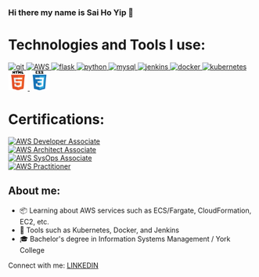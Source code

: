 ### Hi there my name is Sai Ho Yip 👋

<h1 align="left"> Technologies and Tools I use:</h1>
<p align="left">
    <a href="https://git-scm.com/" target="_blank"> <img
            src="https://www.vectorlogo.zone/logos/git-scm/git-scm-icon.svg" alt="git" width="40" height="40" />  </a>
    <a href="https://aws.amazon.com/" target="_blank"> <img
            src="https://www.vectorlogo.zone/logos/amazon_aws/amazon_aws-icon.svg" alt="AWS" width="40" height="40" />  </a>
    <a href="https://flask.palletsprojects.com/en/2.0.x/" target="_blank"> <img
            src="https://www.vectorlogo.zone/logos/pocoo_flask/pocoo_flask-icon.svg" alt="flask" width="40" height="40" />  </a>
    <a href="https://www.python.org/" target="_blank"> <img
            src="https://www.vectorlogo.zone/logos/python/python-icon.svg" alt="python" width="40" height="40" />  </a>
    <a href="https://www.mysql.com/" target="_blank"> <img
            src="https://www.vectorlogo.zone/logos/mysql/mysql-official.svg" alt="mysql" width="40" height="40" />  </a>
    <a href="https://www.jenkins.io/" target="_blank"> <img
            src="https://www.vectorlogo.zone/logos/jenkins/jenkins-icon.svg" alt="jenkins" width="40" height="40" />  </a>
    <a href="https://www.docker.com/" target="_blank"> <img
            src="https://www.vectorlogo.zone/logos/docker/docker-official.svg" alt="docker" width="40" height="40" />  </a>
    <a href="https://kubernetes.io/" target="_blank"> <img
            src="https://www.vectorlogo.zone/logos/kubernetes/kubernetes-icon.svg" alt="kubernetes" width="40" height="40" />  </a>
    <a href="https://www.w3schools.com/html/" target="_blank">  <img
            src="https://raw.githubusercontent.com/devicons/devicon/master/icons/html5/html5-original-wordmark.svg"
            alt="html5" width="40" height="40" />  </a>
    <a href="https://www.w3schools.com/css/" target="_blank"> <img
            src="https://raw.githubusercontent.com/devicons/devicon/master/icons/css3/css3-original-wordmark.svg"
            alt="css3" width="40" height="40" />  </a>
</p>
<h1 align="left">Certifications:</h1>

<div align="left">
  <a href="https://www.credly.com/badges/e42050a8-e0fb-4558-822c-a911c7625599" target="_blank">
    <img src="https://images.credly.com/size/340x340/images/0ed10f76-df76-4397-94c2-6f21bc245df4/aws-certified-developer-associate.png"
         alt="AWS Developer Associate" width="60" height="60" />
  </a>
  <br>

  <a href="https://www.credly.com/badges/cefbb178-3d85-470f-ac59-7c0d44927426" target="_blank">
    <img src="https://images.credly.com/size/340x340/images/73e4c4a7-7a70-4ef2-ae6c-5efce4fc10d4/aws-certified-solutions-architect-associate.png"
         alt="AWS Architect Associate" width="60" height="60" />
  </a>
  <br>

  <a href="https://www.credly.com/badges/cf261795-ac86-49c2-9b9d-cc3a42d8bed9" target="_blank">
    <img src="https://images.credly.com/size/340x340/images/1b256df0-0d7e-4a6e-9f2a-a9ef6f5c7031/aws-certified-sysops-administrator-associate.png"
         alt="AWS SysOps Associate" width="60" height="60" />
  </a>
  <br>

  <a href="https://www.credly.com/earner/earned/badge/ccf7d608-6802-439f-b19c-1ef5126bea3a" target="_blank">
    <img src="https://images.credly.com/size/340x340/images/4bcf1570-4c51-4a66-9dfa-24c3d93c1733/aws-certified-cloud-practitioner.png"
         alt="AWS Practitioner" width="60" height="60" />
  </a>
</div>

<h2>About me:</h2>
<ul>
  <li>📦 Learning about AWS services such as ECS/Fargate, CloudFormation, EC2, etc.</li>
  <li>🔧 Tools such as Kubernetes, Docker, and Jenkins</li>
  <li>🎓 Bachelor's degree in Information Systems Management / York College</li>
</ul>

<p>
    Connect with me: <a href=https://www.w3schools.com/html/html_links.asp"> LINKEDIN </a>

</p>
